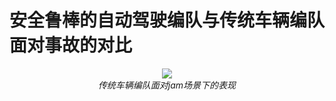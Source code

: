 # 安全鲁棒的自动驾驶编队与传统车辆编队面对事故的对比

<p align="center">
    <img src="https://github.com/xxzzyyhhh/-/raw/main/barrier_raw.mp4?raw=true"><br/>
    <em>传统车辆编队面对jam场景下的表现</em>
</p>

